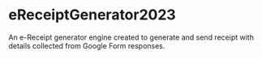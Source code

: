 # eReceiptGenerator2023
An e-Receipt generator engine created to generate and send receipt with details collected from Google Form responses.
